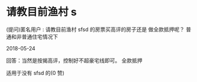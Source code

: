 # 请教目前渔村 s

(提问)匿名用户 : 请教目前渔村 sfsd 的房票买高评的房子还是 做全款抵押呢？ 普通和非普通住宅情况下

2018-05-24

回答：当然是按揭高评，控制好不超豪宅线即可。 全款抵押

适用于没有 sfsd 的(0 赞)